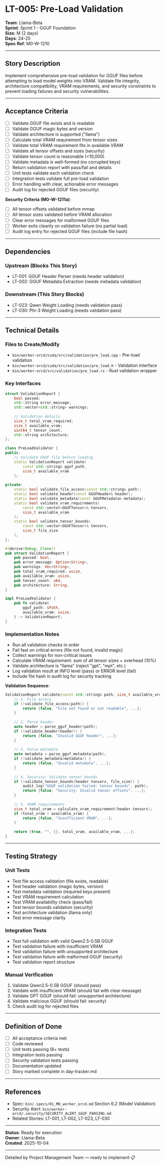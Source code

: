 # LT-005: Pre-Load Validation

**Team**: Llama-Beta  
**Sprint**: Sprint 1 - GGUF Foundation  
**Size**: M (2 days)  
**Days**: 24-25  
**Spec Ref**: M0-W-1210

---

## Story Description

Implement comprehensive pre-load validation for GGUF files before attempting to load model weights into VRAM. Validate file integrity, architecture compatibility, VRAM requirements, and security constraints to prevent loading failures and security vulnerabilities.

---

## Acceptance Criteria

- [ ] Validate GGUF file exists and is readable
- [ ] Validate GGUF magic bytes and version
- [ ] Validate architecture is supported ("llama")
- [ ] Calculate total VRAM requirement from tensor sizes
- [ ] Validate total VRAM requirement fits in available VRAM
- [ ] Validate all tensor offsets and sizes (security)
- [ ] Validate tensor count is reasonable (<10,000)
- [ ] Validate metadata is well-formed (no corrupted keys)
- [ ] Return validation report with pass/fail and details
- [ ] Unit tests validate each validation check
- [ ] Integration tests validate full pre-load validation
- [ ] Error handling with clear, actionable error messages
- [ ] Audit log for rejected GGUF files (security)

**Security Criteria (M0-W-1211a)**:
- [ ] All tensor offsets validated before mmap
- [ ] All tensor sizes validated before VRAM allocation
- [ ] Clear error messages for malformed GGUF files
- [ ] Worker exits cleanly on validation failure (no partial load)
- [ ] Audit log entry for rejected GGUF files (include file hash)

---

## Dependencies

### Upstream (Blocks This Story)
- LT-001: GGUF Header Parser (needs header validation)
- LT-002: GGUF Metadata Extraction (needs metadata validation)

### Downstream (This Story Blocks)
- LT-023: Qwen Weight Loading (needs validation pass)
- LT-030: Phi-3 Weight Loading (needs validation pass)

---

## Technical Details

### Files to Create/Modify
- `bin/worker-orcd/cuda/src/validation/pre_load.cpp` - Pre-load validation
- `bin/worker-orcd/cuda/src/validation/pre_load.h` - Validation interface
- `bin/worker-orcd/src/validation/pre_load.rs` - Rust validation wrapper

### Key Interfaces
```cpp
struct ValidationReport {
    bool passed;
    std::string error_message;
    std::vector<std::string> warnings;
    
    // Validation details
    size_t total_vram_required;
    size_t available_vram;
    uint64_t tensor_count;
    std::string architecture;
};

class PreLoadValidator {
public:
    // Validate GGUF file before loading
    static ValidationReport validate(
        const std::string& gguf_path,
        size_t available_vram
    );
    
private:
    static bool validate_file_access(const std::string& path);
    static bool validate_header(const GGUFHeader& header);
    static bool validate_metadata(const GGUFMetadata& metadata);
    static bool validate_vram_requirements(
        const std::vector<GGUFTensor>& tensors,
        size_t available_vram
    );
    static bool validate_tensor_bounds(
        const std::vector<GGUFTensor>& tensors,
        size_t file_size
    );
};
```

```rust
#[derive(Debug, Clone)]
pub struct ValidationReport {
    pub passed: bool,
    pub error_message: Option<String>,
    pub warnings: Vec<String>,
    pub total_vram_required: usize,
    pub available_vram: usize,
    pub tensor_count: u64,
    pub architecture: String,
}

impl PreLoadValidator {
    pub fn validate(
        gguf_path: &Path,
        available_vram: usize,
    ) -> ValidationReport;
}
```

### Implementation Notes
- Run all validation checks in order
- Fail fast on critical errors (file not found, invalid magic)
- Collect warnings for non-critical issues
- Calculate VRAM requirement: sum of all tensor sizes + overhead (10%)
- Validate architecture is "llama" (reject "gpt", "mpt", etc.)
- Log validation result at INFO level (pass) or ERROR level (fail)
- Include file hash in audit log for security tracking

**Validation Sequence**:
```cpp
ValidationReport validate(const std::string& path, size_t available_vram) {
    // 1. File access
    if (!validate_file_access(path)) {
        return {false, "File not found or not readable", ...};
    }
    
    // 2. Parse header
    auto header = parse_gguf_header(path);
    if (!validate_header(header)) {
        return {false, "Invalid GGUF header", ...};
    }
    
    // 3. Parse metadata
    auto metadata = parse_gguf_metadata(path);
    if (!validate_metadata(metadata)) {
        return {false, "Invalid metadata", ...};
    }
    
    // 4. Security: Validate tensor bounds
    if (!validate_tensor_bounds(header.tensors, file_size)) {
        audit_log("GGUF validation failed: tensor bounds", path);
        return {false, "Security: Invalid tensor offsets", ...};
    }
    
    // 5. VRAM requirements
    size_t total_vram = calculate_vram_requirement(header.tensors);
    if (total_vram > available_vram) {
        return {false, "Insufficient VRAM", ...};
    }
    
    return {true, "", {}, total_vram, available_vram, ...};
}
```

---

## Testing Strategy

### Unit Tests
- Test file access validation (file exists, readable)
- Test header validation (magic bytes, version)
- Test metadata validation (required keys present)
- Test VRAM requirement calculation
- Test VRAM availability check (pass/fail)
- Test tensor bounds validation (security)
- Test architecture validation (llama only)
- Test error message clarity

### Integration Tests
- Test full validation with valid Qwen2.5-0.5B GGUF
- Test validation failure with insufficient VRAM
- Test validation failure with unsupported architecture
- Test validation failure with malformed GGUF (security)
- Test validation report structure

### Manual Verification
1. Validate Qwen2.5-0.5B GGUF (should pass)
2. Validate with insufficient VRAM (should fail with clear message)
3. Validate GPT GGUF (should fail: unsupported architecture)
4. Validate malicious GGUF (should fail: security)
5. Check audit log for rejected files

---

## Definition of Done

- [ ] All acceptance criteria met
- [ ] Code reviewed
- [ ] Unit tests passing (8+ tests)
- [ ] Integration tests passing
- [ ] Security validation tests passing
- [ ] Documentation updated
- [ ] Story marked complete in day-tracker.md

---

## References

- Spec: `bin/.specs/01_M0_worker_orcd.md` Section 6.2 (Model Validation)
- Security Alert: `bin/worker-orcd/.security/SECURITY_ALERT_GGUF_PARSING.md`
- Related Stories: LT-001, LT-002, LT-023, LT-030

---

**Status**: Ready for execution  
**Owner**: Llama-Beta  
**Created**: 2025-10-04

---

Detailed by Project Management Team — ready to implement 📋
